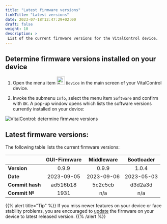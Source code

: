 ```yaml
---
title: "Latest firmware versions"
linkTitle: "Latest versions"
date: 2023-07-18T12:47:29+02:00
draft: false
weight: 10
description: >
 List of the current firmware versions for the VitalControl device.
---
```


## Determine firmware versions installed on your device

1. Open the menu item <img src="/icons/device.svg" width="25" align="bottom" alt="Device" /> `Device` in the main screen of your VitalControl device.

2. Invoke the submenu `Info`, select the menu item `Software` and confirm with `OK`. A pop-up window opens which lists the software versions currently installed on your device:

![VitalControl: determine firmware versions](../images/firmware-versions.png "Display firmware versions")

## Latest firmware versions:

The following table lists the current firmware versions:

|                 | GUI-Firmware | Middleware  | Bootloader |
|-----------------|:------------:|:-----------:|:----------:|
| **Version**     | 0.9.9        | 0.9.9       | 1.0.4      |
| **Date**        | 2023-09-05   | 2023-09-06  | 2023-05-03 |
| **Commit hash** | ad516b18     | 5c2c5cb     | d3d2a3d    |
| **Commit №**    | 1931         | n/a         | n/a        |

{{% alert title="Tip" %}}
If you miss newer features on your device or face stability problems, you are encouraged to [update](../update/) the firmware on your device to latest released version.
{{% /alert %}}
